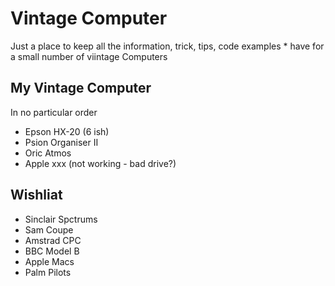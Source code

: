 # Vintage Computer
Just a place to keep all the information, trick, tips, code examples * have for a small number of viintage Computers

## My Vintage Computer
In no particular order
- Epson HX-20 (6 ish)
- Psion Organiser II
- Oric Atmos
- Apple xxx (not working - bad drive?)

## Wishliat
- Sinclair Spctrums
- Sam Coupe
- Amstrad CPC
- BBC Model B
- Apple Macs
- Palm Pilots